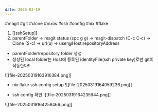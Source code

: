 ```yaml
---
date: 2025-03-19
---
```

#magit #git #clone #nixos #ssh #config #nix #flake 

1. [[sshSetup]]
2.  parentFolder -> magit status (spc g g) -> magit-dispatch (C-c C-c) -> Clone (S-c) -> url(u) -> user@Host:repositoryAddress
- parentFolder/repository folder 생성
- 생성된 local folder는 Host에 등록된 identityFile(ssh private key)로만 git이 작동한다!!

![[file-20250319163910384.png]]

- nix flake ssh config setup
![[file-20250319164059236.png]]

- ssh config 확인
![[file-20250319164235644.png]]

![[file-20250319164258466.png]]
